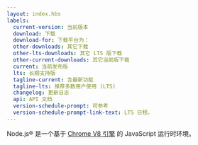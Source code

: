 ```yaml
---
layout: index.hbs
labels:
  current-version: 当前版本
  download: 下载
  download-for: 下载平台为：
  other-downloads: 其它下载
  other-lts-downloads: 其它 LTS 版下载
  other-current-downloads: 其它当前版下载
  current: 当前发布版
  lts: 长期支持版
  tagline-current: 含最新功能
  tagline-lts: 推荐多数用户使用 (LTS)
  changelog: 更新日志
  api: API 文档
  version-schedule-prompt: 可参考
  version-schedule-prompt-link-text: LTS 日程。
---
```


Node.js® 是一个基于 [Chrome V8 引擎](https://v8.dev/) 的 JavaScript 运行时环境。
